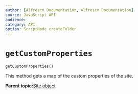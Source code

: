 ```yaml
---
author: [Alfresco Documentation, Alfresco Documentation]
source: JavaScript API
audience: 
category: API
option: ScriptNode createFolder
---
```


# `getCustomProperties`

`getCustomProperties()`

This method gets a map of the custom properties of the site.

**Parent topic:**[Site object](../references/API-JS-Site.md)

